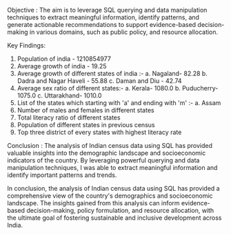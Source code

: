 Objective :
The aim is to leverage SQL querying and data manipulation techniques to extract meaningful information, identify patterns, and generate actionable recommendations to support evidence-based decision-making in various domains, such as public policy, and resource allocation.

Key Findings:
1. Population of india - 1210854977
2. Average growth of india - 19.25
3. Average growth of different states of india :-
   a. Nagaland- 82.28
   b. Dadra and Nagar Haveli - 55.88
   c. Daman and Diu - 42.74
4. Average sex ratio of different states:-
   a. Kerala- 1080.0
   b. Puducherry- 1075.0
   c. Uttarakhand- 1010.0
5. List of the states which starting with 'a' and ending with 'm' :-
   a. Assam
6. Number of males and females in different states
7. Total literacy ratio of different states
8. Population of different states in previous census
9. Top three district of every states with highest literacy rate

Conclusion :
The analysis of Indian census data using SQL has provided valuable insights into the demographic landscape and socioeconomic indicators of the country. By leveraging powerful querying and data manipulation techniques, I was able to extract meaningful information and identify important patterns and trends.

In conclusion, the analysis of Indian census data using SQL has provided a comprehensive view of the country's demographics and socioeconomic landscape. The insights gained from this analysis can inform evidence-based decision-making, policy formulation, and resource allocation, with the ultimate goal of fostering sustainable and inclusive development across India.
